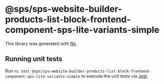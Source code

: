 # @sps/sps-website-builder-products-list-block-frontend-component-sps-lite-variants-simple

This library was generated with [Nx](https://nx.dev).

## Running unit tests

Run `nx test @sps/sps-website-builder-products-list-block-frontend-component-sps-lite-variants-simple` to execute the unit tests via [Jest](https://jestjs.io).
